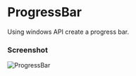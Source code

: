 # ProgressBar
Using windows API create a progress bar.
### Screenshot

![ProgressBar](https://github.com/William-OOO/ProgressBar/assets/151730319/98922340-9a06-418f-a5f0-37c8b11a0da4)

